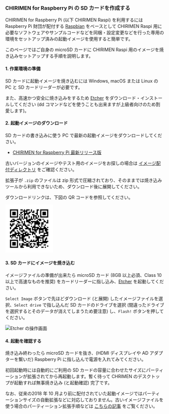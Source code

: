 ### CHIRIMEN for Raspberry Pi の SD カードを作成する

CHIRIMEN for Raspberry Pi (以下 CHIRIMEN Raspi) を利用するには Raspberry Pi 財団が配付する [Raspbian](https://www.raspberrypi.org/downloads/) をベースとして CHIRIMEN Raspi 用に必要なソフトウェアやサンプルコードなどを同梱・設定変更などを行った専用の環境をセットアップ済みの起動イメージを使用すると簡単です。

このページではご自身の microSD カードに CHIRIMEN Raspi 用のイメージを焼き込みセットアップする手順を説明します。

#### 1. 作業環境の準備

SD カードに起動イメージを焼き込むには Windows, macOS または Linux の PC と SD カードリーダーが必要です。

また、高速かつ安全に焼き込みをするため [Etcher](https://www.balena.io/etcher/) をダウンロード・インストールしてください (dd コマンドなどを使うことも出来ますが上級者向けのため割愛します)。

#### 2. 起動イメージのダウンロード

SD カードの書き込みに使う PC で最新の起動イメージをダウンロードしてください。

- [CHIRIMEN for Raspberry Pi 最新リリース版](https://r.chirimen.org/sdimage)

古いバージョンのイメージやテスト用のイメージをお探しの場合は [イメージ配付ディレクトリ](http://download.chirimen.org/release/raspberry_pi_3/) をご確認ください。

拡張子が `.zip` のファイルは zip 形式で圧縮されており、そのままでは焼き込みツールから利用できないため、ダウンロード後に展開してください。

ダウンロードリンクは、下図の QR コードを参照してください。

<img src="imgs/qr-sd-card.png" width="30%">

#### 3. SD カードにイメージを焼き込む

イメージファイルの準備が出来たら microSD カード (8GB 以上必須、Class 10 以上で高速なものを推奨) をカードリーダーに指し込み、[Etcher](https://www.balena.io/etcher/) を起動してください。

`Select Image` ボタンで先ほどダウンロード (と展開) したイメージファイルを選択、`Select drive` で指し込んだ SD カードのドライブを選択 (間違ったドライブを選択するとそのデータが消えてしまうため要注意) し、`Flash!` ボタンを押してください。

![Etcher の操作画面](https://www.balena.io/blog/content/images/2018/11/image11.gif)

#### 4. 起動を確認する

焼き込み終わったら microSD カードを抜き、(HDMI ディスプレイや AD アダプターを繋いだ) Raspberry Pi に指し込んで電源を入れてみてください。

初回起動時には自動的にご利用の SD カードの容量に合わせたサイズにパーティーションが拡張されてから再起動します。暫く待って CHRIMEN のデスクトップが起動すれば無事焼き込み (と起動確認) 完了です。

なお、従来の2018 年 10 月より前に配付されていた起動イメージではパーティーションサイズの自動拡張などに対応しておりません。古いイメージファイルを使う場合のパーティーション拡張手順などは [こちらの記事](https://gist.github.com/tadfmac/527b31a463df0c9de8c30a598872344d) をご覧ください。
